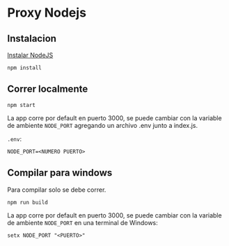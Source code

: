 # Proxy Nodejs

## Instalacion
[Instalar NodeJS](https://nodejs.org/en/download/)

    npm install

## Correr localmente

    npm start

La app corre por default en puerto 3000, se puede cambiar con la variable de ambiente `NODE_PORT` agregando un archivo .env junto a index.js.

`.env`:

    NODE_PORT=<NUMERO PUERTO>


## Compilar para windows

Para compilar solo se debe correr.

    npm run build

La app corre por default en puerto 3000, se puede cambiar con la variable de ambiente `NODE_PORT` en una terminal de Windows:

    setx NODE_PORT "<PUERTO>"
